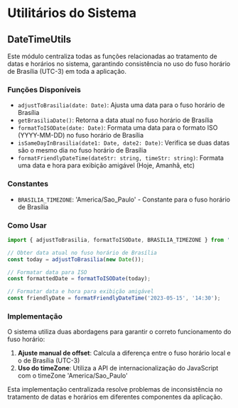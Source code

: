 # Utilitários do Sistema

## DateTimeUtils

Este módulo centraliza todas as funções relacionadas ao tratamento de datas e horários no sistema, garantindo consistência no uso do fuso horário de Brasília (UTC-3) em toda a aplicação.

### Funções Disponíveis

- `adjustToBrasilia(date: Date)`: Ajusta uma data para o fuso horário de Brasília
- `getBrasiliaDate()`: Retorna a data atual no fuso horário de Brasília
- `formatToISODate(date: Date)`: Formata uma data para o formato ISO (YYYY-MM-DD) no fuso horário de Brasília
- `isSameDayInBrasilia(date1: Date, date2: Date)`: Verifica se duas datas são o mesmo dia no fuso horário de Brasília
- `formatFriendlyDateTime(dateStr: string, timeStr: string)`: Formata uma data e hora para exibição amigável (Hoje, Amanhã, etc)

### Constantes

- `BRASILIA_TIMEZONE`: 'America/Sao_Paulo' - Constante para o fuso horário de Brasília

### Como Usar

```typescript
import { adjustToBrasilia, formatToISODate, BRASILIA_TIMEZONE } from '../utils/DateTimeUtils';

// Obter data atual no fuso horário de Brasília
const today = adjustToBrasilia(new Date());

// Formatar data para ISO
const formattedDate = formatToISODate(today);

// Formatar data e hora para exibição amigável
const friendlyDate = formatFriendlyDateTime('2023-05-15', '14:30');
```

### Implementação

O sistema utiliza duas abordagens para garantir o correto funcionamento do fuso horário:

1. **Ajuste manual de offset**: Calcula a diferença entre o fuso horário local e o de Brasília (UTC-3)
2. **Uso do timeZone**: Utiliza a API de internacionalização do JavaScript com o timeZone 'America/Sao_Paulo'

Esta implementação centralizada resolve problemas de inconsistência no tratamento de datas e horários em diferentes componentes da aplicação.